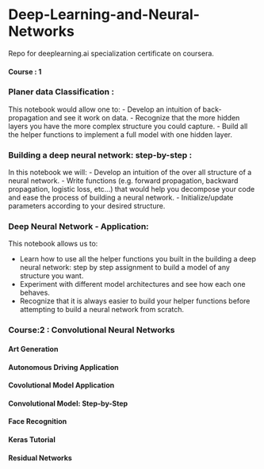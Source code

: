 # Deep-Learning-and-Neural-Networks
Repo for deeplearning.ai specialization certificate on coursera.

#### Course : 1
### Planer data Classification :
This notebook would allow one to:
    - Develop an intuition of back-propagation and see it work on data.
    - Recognize that the more hidden layers you have the more complex structure you could capture.
    - Build all the helper functions to implement a full model with one hidden layer.
    
### Building a deep neural network: step-by-step :
In this notebook we will: 
    - Develop an intuition of the over all structure of a neural network.
    - Write functions (e.g. forward propagation, backward propagation, logistic loss, etc...) that would help you decompose your code and ease the process of building a neural network.
    - Initialize/update parameters according to your desired structure.
    
### Deep Neural Network - Application:
This notebook allows us to:
   - Learn how to use all the helper functions you built in the building a deep neural network: step by step assignment to build a model of any structure you want.
   - Experiment with different model architectures and see how each one behaves.
   - Recognize that it is always easier to build your helper functions before attempting to build a neural network from scratch.

### Course:2 : Convolutional Neural Networks
#### Art Generation
#### Autonomous Driving Application
#### Covolutional Model Application
#### Convolutional Model: Step-by-Step
#### Face Recognition
#### Keras Tutorial
#### Residual Networks
